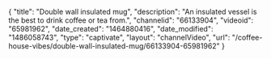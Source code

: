 {
    "title": "Double wall insulated mug",
    "description": "An insulated vessel is the best to drink coffee or tea from.",
    "channelid": "66133904",
    "videoid": "65981962",
    "date_created": "1464880416",
    "date_modified": "1486058743",
    "type": "captivate",
    "layout": "channelVideo",
    "url": "\/coffee-house-vibes\/double-wall-insulated-mug\/66133904-65981962"
}
